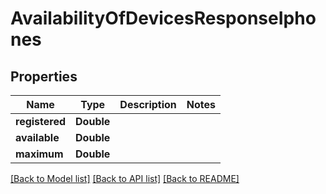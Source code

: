 # AvailabilityOfDevicesResponseIphones

## Properties
Name | Type | Description | Notes
------------ | ------------- | ------------- | -------------
**registered** | **Double** |  | 
**available** | **Double** |  | 
**maximum** | **Double** |  | 

[[Back to Model list]](../README.md#documentation-for-models) [[Back to API list]](../README.md#documentation-for-api-endpoints) [[Back to README]](../README.md)


